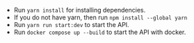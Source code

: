 - Run `yarn install` for installing dependencies.
- If you do not have yarn, then run `npm install --global yarn`
- Run `yarn run start:dev` to start the API.
- Run `docker compose up --build` to start the API with docker.